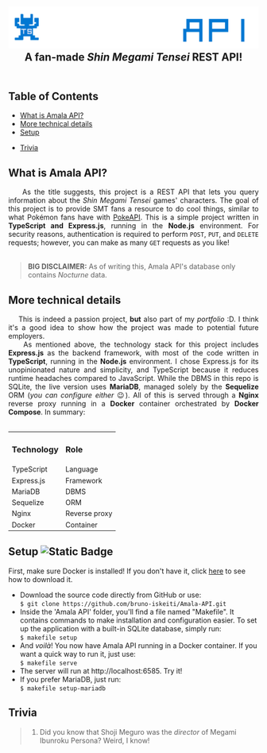 <h2 align="center">
<img src="https://github.com/bruno-iskeiti/Amala-API/blob/a4ef57403c275cc4ecaa50aa9e556972a98a1226/public/images/logo.png" alt="project logo"> <br>
A fan-made <i>Shin Megami Tensei</i> REST API!
<br>&nbsp;
</h2>

## Table of Contents

- [What is Amala API?](#what-is-amala-api)
- [More technical details](#more-technical-details)
- [Setup](#setup)
<!--
- [FAQ](#faq)
-->
- [Trivia](#trivia)

## What is Amala API?
<div align="justify">&nbsp;&nbsp;&nbsp;&nbsp;As the title suggests, this project is a REST API that lets you query information about the <i>Shin Megami Tensei</i> games' characters. The goal of this project is to provide SMT fans a resource to do cool things, similar to what Pokémon fans have with <a href="https://pokeapi.co">PokeAPI</a>. This is a simple project written in <b>TypeScript and Express.js</b>, running in the <b>Node.js</b> environment. For security reasons, authentication is required to perform <code>POST</code>, <code>PUT</code>, and <code>DELETE</code> requests; however, you can make as many <code>GET</code> requests as you like!
</div>
<br>

> **BIG DISCLAIMER:** As of writing this, Amala API's database only contains <i>Nocturne</i> data.

## More technical details
<div align="justify">&nbsp;&nbsp;&nbsp;&nbsp;This is indeed a passion project, <b>but</b> also part of my <i>portfolio</i> :D. I think it's a good idea to show how the project was made to potential future employers.
<br>&nbsp;&nbsp;&nbsp;&nbsp;As mentioned above, the technology stack for this project includes <b>Express.js</b> as the backend framework, with most of the code written in <b>TypeScript</b>, running in the <b>Node.js</b> environment. I chose Express.js for its unopinionated nature and simplicity, and TypeScript because it reduces runtime headaches compared to JavaScript. While the DBMS in this repo is SQLite, the live version uses <b>MariaDB</b>, managed solely by the <b>Sequelize</b> ORM (<i>you can configure either</i> &#128521). All of this is served through a <b>Nginx</b> reverse proxy running in a <b>Docker</b> container orchestrated by <b>Docker Compose</b>. In summary:
<br>&nbsp;
</div>
<div align="center">
  <table>
    <tr>
        <td><b><h3>Technology</h3></b></td>
        <td><b><h3>Role</h3></b></td>
    </tr>
    <tr>
        <td>TypeScript</td>
        <td>Language</td>
    </tr>
    <tr>
        <td>Express.js</td>
        <td>Framework</td>
    </tr>
    <tr>
        <td>MariaDB</td>
        <td>DBMS</td>
    </tr>
    <tr>
        <td>Sequelize</td>
        <td>ORM</td>
    </tr>
    <tr>
        <td>Nginx</td>
        <td>Reverse proxy</td>
    </tr>
    <tr>
        <td>Docker</td>
        <td>Container</td>
    </tr>
  </table>
</div>

## Setup ![Static Badge](https://img.shields.io/badge/typescript-ver._5.9.2-blue)
First, make sure Docker is installed! If you don't have it, click <a href="https://docs.docker.com/get-started/get-docker/" target="_blank">here</a> to see how to download it.
- Download the source code directly from GitHub or use: <br>
  `$ git clone https://github.com/bruno-iskeiti/Amala-API.git`<br>
- Inside the 'Amala API' folder, you'll find a file named "Makefile". It contains commands to make installation and configuration easier. To set up the application with a built-in SQLite database, simply run: <br>
`$ makefile setup`<br>
- And <i>voilà</i>! You now have Amala API running in a Docker container. If you want a quick way to run it, just use: <br>
`$ makefile serve`<br>
- The server will run at http://localhost:6585. Try it!<br>
- If you prefer MariaDB, just run:<br>
`$ makefile setup-mariadb`

<!--
## FAQ
> <i>Where does this data come from?</i>

The data is scraped from <a href="#">MegaTen Wiki</a> using a simple scraper (located in the `misc` folder).

> <i>Why does it only contain the Nocturne version?</i>

The reason for the lack of other games' data **(YET)** is simple: I'm a solo developer with a non-tech job. Maintaining a project like this is challenging.

> <i>I like this project! How can I contribute?</i>

Honestly, the SMT community has some amazing developers, far more skilled than me. If you like this project, you can contribute as you would in any open-source project (fork, create branches, submit pull requests, etc.). I don't accept monetary support, but your programming knowledge is **absolutely welcome!**
-->
## Trivia

>1. Did you know that Shoji Meguro was the <i>director</i> of Megami Ibunroku Persona? Weird, I know!

